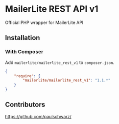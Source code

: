 # MailerLite REST API v1

Official PHP wrapper for MailerLite API

## Installation

### With Composer

Add `mailerlite/mailerlite_rest_v1` to `composer.json`.

```json
{
    "require": {
        "mailerlite/mailerlite_rest_v1": "1.1.*"
    }
}
```

## Contributors

https://github.com/paulschwarz/